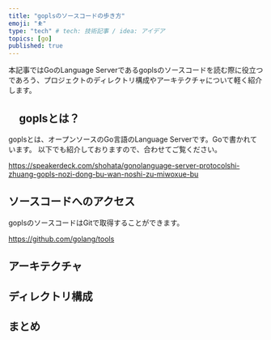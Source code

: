 ```yaml
---
title: "goplsのソースコードの歩き方"
emoji: "⛹️"
type: "tech" # tech: 技術記事 / idea: アイデア
topics: [go]
published: true
---
```


本記事ではGoのLanguage Serverであるgoplsのソースコードを読む際に役立つであろう、プロジェクトのディレクトリ構成やアーキテクチャについて軽く紹介します。

## 　goplsとは？
goplsとは、オープンソースのGo言語のLanguage Serverです。Goで書かれています。
以下でも紹介しておりますので、合わせてご覧ください。

https://speakerdeck.com/shohata/gonolanguage-server-protocolshi-zhuang-gopls-nozi-dong-bu-wan-noshi-zu-miwoxue-bu

## ソースコードへのアクセス
goplsのソースコードはGitで取得することができます。

https://github.com/golang/tools


## アーキテクチャ

## ディレクトリ構成

## まとめ
